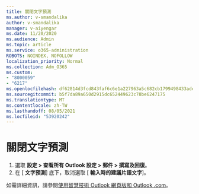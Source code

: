 ```yaml
---
title: 關閉文字預測
ms.author: v-smandalika
author: v-smandalika
manager: v-aiyengar
ms.date: 11/20/2020
ms.audience: Admin
ms.topic: article
ms.service: o365-administration
ROBOTS: NOINDEX, NOFOLLOW
localization_priority: Normal
ms.collection: Adm_O365
ms.custom:
- "8000059"
- "6217"
ms.openlocfilehash: df62814d3fcd843faf6c6e1a227963a5c682cb1799498433ade15ab1b9e9a6fe
ms.sourcegitcommit: b5f7da89a650d2915dc652449623c78be6247175
ms.translationtype: MT
ms.contentlocale: zh-TW
ms.lasthandoff: 08/05/2021
ms.locfileid: "53920242"
---
```

# <a name="turn-off-text-predictions"></a>關閉文字預測

1. 選取 **設定 > 查看所有 Outlook 設定 > 郵件 > 撰寫及回復**。
2. 在 [ **文字預測**] 底下，取消選取 [ **輸入時的建議片語文字**]。

如需詳細資訊，請參閱[使用智慧技術 Outlook 網頁版和 Outlook .com](https://support.microsoft.com/office/use-intelligent-technology-in-outlook-on-the-web-and-outlook-com-24b30683-8340-4b69-b8ac-4193ec528a70)。